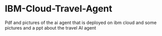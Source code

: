 # IBM-Cloud-Travel-Agent
Pdf and pictures of the ai agent that is deployed on ibm cloud and some pictures and a ppt about the travel AI agent
